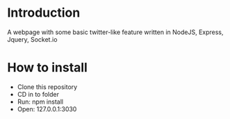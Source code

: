 # Introduction
A webpage with some basic twitter-like feature written in NodeJS, Express, Jquery, Socket.io
# How to install
- Clone this repository
- CD in to folder
- Run: npm install
- Open: 127.0.0.1:3030